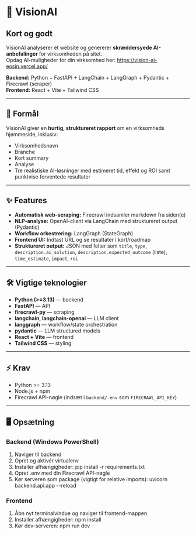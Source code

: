 # 🚀 VisionAI

## Kort og godt
VisionAI analyserer et website og genererer **skræddersyede AI-anbefalinger** for virksomheden på sitet.  
Opdag AI-muligheder for din virksomhed her: https://vision-ai-eosin.vercel.app/

**Backend:** Python + FastAPI + LangChain + LangGraph + Pydantic + Firecrawl (scraper)  
**Frontend:** React + Vite + Tailwind CSS

---

## 🎯 Formål
VisionAI giver en **hurtig, struktureret rapport** om en virksomheds hjemmeside, inklusiv:  
- Virksomhedsnavn  
- Branche  
- Kort summary  
- Analyse  
- Tre realistiske AI-løsninger med estimeret tid, effekt og ROI samt punktvise forventede resultater  

---

## ✨ Features
- **Automatisk web-scraping:** Firecrawl indsamler markdown fra siden(e)  
- **NLP-analyse:** OpenAI-client via LangChain med struktureret output (Pydantic)  
- **Workflow orkestrering:** LangGraph (StateGraph)  
- **Frontend UI:** Indtast URL og se resultater i kort/roadmap  
- **Struktureret output:** JSON med felter som `title`, `type`, `description.ai_solution`, `description.expected_outcome` (liste), `time_estimate`, `impact`, `roi`

---

## 🛠️ Vigtige teknologier
- **Python (>=3.13)** — backend  
- **FastAPI** — API  
- **firecrawl-py** — scraping  
- **langchain, langchain-openai** — LLM client  
- **langgraph** — workflow/state orchestration  
- **pydantic** — LLM structured models  
- **React + Vite** — frontend  
- **Tailwind CSS** — styling

---

## ⚡ Krav
- Python >= 3.13  
- Node.js + npm  
- Firecrawl API-nøgle (indsæt i `backend/.env` som `FIRECRAWL_API_KEY`)

---

## 🖥️ Opsætning

### Backend (Windows PowerShell)
1. Naviger til backend
2. Opret og aktivér virtualenv
3. Installer afhængigheder:
  pip install -r requirements.txt
4. Opret .env med din Firecrawl API-nøgle
5. Kør serveren som package (vigtigt for relative imports):
  uvicorn backend.api:app --reload

### Frontend
1. Åbn nyt terminalvindue og naviger til frontend-mappen
2. Installer afhængigheder:
  npm install
3. Kør dev-serveren:
  npm run dev

